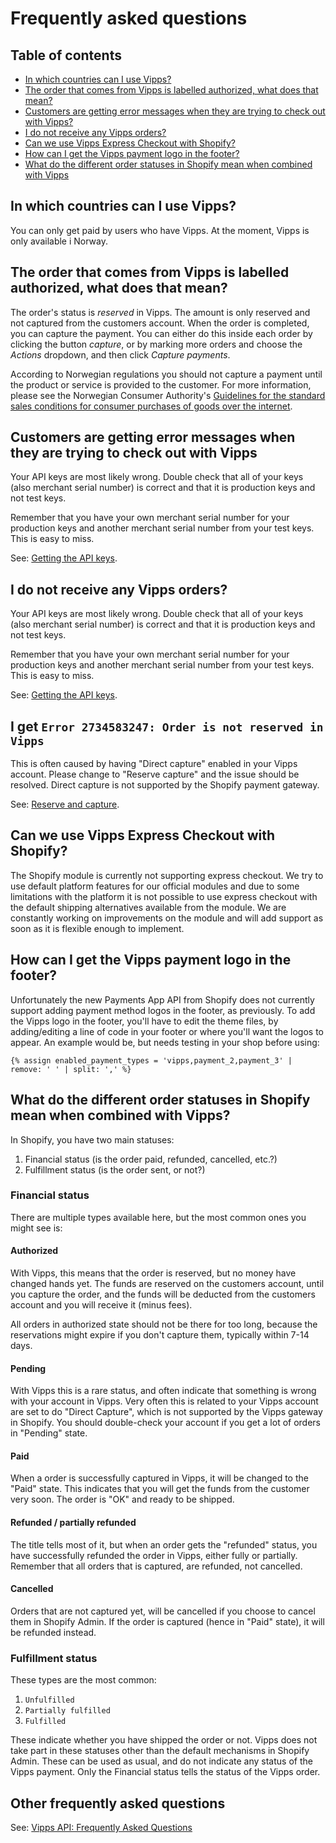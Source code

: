 <!-- START_METADATA
---
title: Vipps for Shopify Plugin FAQ
pagination_next: null
pagination_prev: null
---
END_METADATA -->

# Frequently asked questions

<!-- START_COMMENT -->
## Table of contents

- [In which countries can I use Vipps?](#in-which-countries-can-i-use-vipps)
- [The order that comes from Vipps is labelled authorized, what does that mean?](#the-order-that-comes-from-vipps-is-labelled-authorized-what-does-that-mean)
- [Customers are getting error messages when they are trying to check out with Vipps?](#customers-are-getting-error-messages-when-they-are-trying-to-check-out-with-vipps)
- [I do not receive any Vipps orders?](#i-do-not-receive-any-vipps-orders)
- [Can we use Vipps Express Checkout with Shopify?](#can-we-use-vipps-express-checkout-with-shopify)
- [How can I get the Vipps payment logo in the footer?](#how-can-i-get-the-vipps-payment-logo-in-the-footer)
- [What do the different order statuses in Shopify mean when combined with Vipps](#what-do-the-different-order-statuses-in-shopify-mean-when-combined-with-vipps)
<!-- END_COMMENT -->

## In which countries can I use Vipps?

You can only get paid by users who have Vipps. At the moment, Vipps is only available i Norway.

## The order that comes from Vipps is labelled authorized, what does that mean?

The order's status is *reserved* in Vipps. The amount is only reserved and not
captured from the customers account. When the order is completed, you can capture
the payment. You can either do this inside each order by clicking the button
*capture*, or by marking more orders and choose the *Actions* dropdown, and then click *Capture payments*.

According to Norwegian regulations you should not capture a payment until the
product or service is provided to the customer. For more information,
please see the Norwegian Consumer Authority's
[Guidelines for the standard sales conditions for consumer purchases of goods over the internet](https://www.forbrukertilsynet.no/english/guidelines/guidelines-the-standard-sales-conditions-consumer-purchases-of-goods-the-internet).

## Customers are getting error messages when they are trying to check out with Vipps

Your API keys are most likely wrong. Double check that all of your keys
(also merchant serial number) is correct and that it is production keys
and not test keys.

Remember that you have your own merchant serial number for your production
keys and another merchant serial number from your test keys.
This is easy to miss.

See:
[Getting the API keys](https://developer.vippsmobilepay.com/docs/vipps-developers/).

## I do not receive any Vipps orders?

Your API keys are most likely wrong. Double check that all of your keys
(also merchant serial number) is correct and that it is production keys
and not test keys.

Remember that you have your own merchant serial number for your production
keys and another merchant serial number from your test keys.
This is easy to miss.

See:
[Getting the API keys](https://developer.vippsmobilepay.com/docs/vipps-developers/).

## I get `Error 2734583247: Order is not reserved in Vipps`

This is often caused by having "Direct capture" enabled in your Vipps account. Please change to "Reserve capture" and the issue should be resolved. Direct capture is not supported by the Shopify payment gateway.

See:
[Reserve and capture](https://developer.vippsmobilepay.com/docs/vipps-developers/common-topics/reserve-and-capture).

## Can we use Vipps Express Checkout with Shopify?

The Shopify module is currently not supporting express checkout. We try to use default platform features for our official modules and due to some limitations with the platform it is not possible to use express checkout with the default shipping alternatives available from the module. We are constantly working on improvements on the module and will add support as soon as it is flexible enough to implement. 

## How can I get the Vipps payment logo in the footer?

Unfortunately the new Payments App API from Shopify does not currently support adding payment method logos in the footer, as previously. To add the Vipps logo in the footer, you'll have to edit the theme files, by adding/editing a line of code in your footer or where you'll want the logos to appear. An example would be, but needs testing in your shop before using:

```liquid
{% assign enabled_payment_types = 'vipps,payment_2,payment_3' | remove: ' ' | split: ',' %}
```

## What do the different order statuses in Shopify mean when combined with Vipps?

In Shopify, you have two main statuses:

1. Financial status (is the order paid, refunded, cancelled, etc.?)
2. Fulfillment status (is the order sent, or not?)

### Financial status

There are multiple types available here, but the most common ones you might see is:

#### Authorized

With Vipps, this means that the order is reserved, but no money have changed hands yet. The funds are reserved on the customers account, until you capture the order, and the funds will be deducted from the customers account and you will receive it (minus fees).

All orders in authorized state should not be there for too long, because the reservations might expire if you don't capture them, typically within 7-14 days.

#### Pending

With Vipps this is a rare status, and often indicate that something is wrong with your account in Vipps. Very often this is related to your Vipps account are set to do "Direct Capture", which is not supported by the Vipps gateway in Shopify. You should double-check your account if you get a lot of orders in "Pending" state.

#### Paid

When a order is successfully captured in Vipps, it will be changed to the "Paid" state. This indicates that you will get the funds from the customer very soon. The order is "OK" and ready to be shipped.

#### Refunded / partially refunded

The title tells most of it, but when an order gets the "refunded" status, you have successfully refunded the order in Vipps, either fully or partially. Remember that all orders that is captured, are refunded, not cancelled.

#### Cancelled

Orders that are not captured yet, will be cancelled if you choose to cancel them in Shopify Admin. If the order is captured (hence in "Paid" state), it will be refunded instead.

### Fulfillment status

These types are the most common:

1. `Unfulfilled`
2. `Partially fulfilled`
3. `Fulfilled`

These indicate whether you have shipped the order or not. Vipps does not take part in these statuses other than the default mechanisms in Shopify Admin. These can be used as usual, and do not indicate any status of the Vipps payment. Only the Financial status tells the status of the Vipps order.

## Other frequently asked questions

See:
[Vipps API: Frequently Asked Questions](https://developer.vippsmobilepay.com/docs/vipps-developers/faqs/reserve-and-capture-faq/#what-is-the-difference-between-reserve-capture-and-direct-capture)
